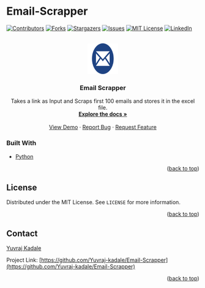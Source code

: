 # Email-Scrapper

<div id="top"></div>

[![Contributors][contributors-shield]][contributors-url]
[![Forks][forks-shield]][forks-url]
[![Stargazers][stars-shield]][stars-url]
[![Issues][issues-shield]][issues-url]
[![MIT License][license-shield]][license-url]
[![LinkedIn][linkedin-shield]][linkedin-url]


<!-- PROJECT LOGO -->
<br />
<div align="center">
  <a href="https://github.com/Yuvraj-kadale/Email-Scrapper">
    <img src="logo.png" alt="Logo" width="80" height="80">
  </a>

<h3 align="center">Email Scrapper</h3>

  <p align="center">
    Takes a link as Input and Scraps first 100 emails and stores it in the excel file.
    <br />
    <a href="https://github.com/Yuvraj-kadale/Email-Scrapper"><strong>Explore the docs »</strong></a>
    <br />
    <br />
    <a href="https://github.com/Yuvraj-kadale/Email-Scrapper">View Demo</a>
    ·
    <a href="https://github.com/Yuvraj-kadale/Email-Scrapper">Report Bug</a>
    ·
    <a href="https://github.com/Yuvraj-kadale/Email-Scrapper">Request Feature</a>
  </p>
</div>


### Built With

* [Python](https://www.python.org/)

<p align="right">(<a href="#top">back to top</a>)</p>


<!-- LICENSE -->
## License

Distributed under the MIT License. See `LICENSE` for more information.

<p align="right">(<a href="#top">back to top</a>)</p>



<!-- CONTACT -->
## Contact

[Yuvraj Kadale](https://yuvraj-kadale.github.io/  )

Project Link: [https://github.com/Yuvraj-kadale/Email-Scrapper](https://github.com/Yuvraj-kadale/Email-Scrapper)

<p align="right">(<a href="#top">back to top</a>)</p>




<!-- MARKDOWN LINKS & IMAGES -->
<!-- https://www.markdownguide.org/basic-syntax/#reference-style-links -->
[contributors-shield]: https://img.shields.io/github/contributors/Yuvraj-kadale/Email-Scrapper.svg?style=for-the-badge
[contributors-url]: https://github.com/Yuvraj-kadale/Email-Scrapper/graphs/contributors
[forks-shield]: https://img.shields.io/github/forks/Yuvraj-kadale/Email-Scrapper.svg?style=for-the-badge
[forks-url]: https://github.com/Yuvraj-kadale/Email-Scrapper/network/members
[stars-shield]: https://img.shields.io/github/stars/Yuvraj-kadale/Email-Scrapper.svg?style=for-the-badge
[stars-url]: https://github.com/Yuvraj-kadale/Email-Scrapper/stargazers
[issues-shield]: https://img.shields.io/github/issues/Yuvraj-kadale/Email-Scrapper.svg?style=for-the-badge
[issues-url]: https://github.com/Yuvraj-kadale/Email-Scrapper/issues
[license-shield]: https://img.shields.io/github/license/Yuvraj-kadale/Email-Scrapper.svg?style=for-the-badge
[license-url]: https://github.com/Yuvraj-kadale/Email-Scrapper/blob/master/LICENSE.txt
[linkedin-shield]: https://img.shields.io/badge/-LinkedIn-black.svg?style=for-the-badge&logo=linkedin&colorB=555
[linkedin-url]: https://linkedin.com/in/yuvraj-kadale
[product-screenshot]: images/screenshot.png
